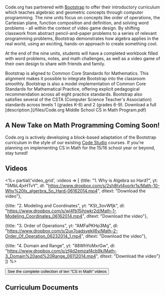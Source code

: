 <!-- # Middle School CS in Math -->

Code.org has partnered with [Bootstrap](http://www.BootstrapWorld.org) to offer their  introductory curriculum which teaches algebraic and geometric concepts through computer programming. The nine units focus on concepts like order of operations, the Cartesian plane, function composition and definition, and solving word problems - all within the context of video game design. By shifting classwork from abstract pencil-and-paper problems to a series of relevant programming problems, Bootstrap demonstrates how algebra applies in the real world, using an exciting, hands-on approach to create something cool.

At the end of the nine units, students will have a completed workbook filled with word problems, notes, and math challenges, as well as a video game of their own design to share with friends and family. 

Bootstrap is aligned to Common Core Standards for Mathematics. This alignment makes it possible to integrate Bootstrap into the classroom smoothly. Bootstrap is also a model implementation of Common Core Standards for Mathematical Practice, offering explicit pedagogical recommendation across all eight practice standards. Bootstrap also satisfies several of the CSTA (Computer Science Teacher's Association) standards across levels 1 (grades K-6) and 2 (grades 6-9). Download a full [description.](/files/Code.org Middle School CS in Math Program.pdf) 

## A New Take on Math Programming Coming Soon!

Code.org is actively developing a block-based adaptation of the Bootstrap curriculum in the style of our existing [Code Studio](http://studio.code.org) courses. If you're planning on implementing CS in Math for the 15/16 school year or beyond, stay tuned!

## Videos 

<%= partial('video_grid', :videos => [
  {title: "1. Why is Algebra so Hard?", yt: "5MbL4jxHTvY", dl: "https://www.dropbox.com/s/2sh8tvt4vorkr1s/Math-10-Why%20Is_algerbra_So_Hard-06162014.mp4", dltext: "Download the video"},
  
  {title: "2. Modeling and Coordinates", yt: "KSt_3ovWfjk", dl: "https://www.dropbox.com/s/wl4fb15ihjwkr2d/Math-1-Modeling_Coordinates_06162014.mp4", dltext: "Download the video"},  

  {title: "3. Order of Operations", yt: "AMFaPKHp3Mg", dl: "https://www.dropbox.com/s/2ux7oadsyekjl6v/Math-2-Order_Of_Operation_06232014_1.mp4", dltext: "Download the video"},  

  {title: "4. Domain and Range", yt: "88WhYoMxrGw", dl: "https://www.dropbox.com/s/zf4d2emzaf4cb9k/Math-3_Domain%20and%20Range_06112014.mp4", dltext: "Download the video"}
  ]) %>  


[<button>See the complete collection of ten "CS in Math" videos</button>](msm/_additional/msmvideos)


## Curriculum Documents

<!--

The Bootstrap [curriculum](/curriculum/msm) includes nine units; each consists of five or six lessons that augment educational outcomes of traditional math instruction to include computational thinking within engaging activities.

**Unit 1: Videogames and Coordinate Planes**: Students discuss the components of their favorite video games, and discover that they can be reduced to a series of coordinates. They then explore coordinates in Cartesian space, and identify the coordinates for the characters in a game at various points in time. [Download the lesson](/msm/1)

**Unit 2: Contracts, Strings and Images**: Students are introduced to a set-mapping representation for functions, in which the function object exists as a means of translating points from a Domain into a Range. [Download the lesson](/msm/2)

**Unit 3: Introduction to Definitions**: Students are introduced to the Definitions window, and learn the syntax for defining values of various types. They are also introduced to the syntax of defining functions and creating examples. [Download the lesson](/msm/3)

**Unit 4: The Design Recipe**: Students practice the Design Recipe by applying it to simple problems. [Download the lesson](/msm/4)

**Unit 5: Game Animation**: Students define functions that map attributes of their game from one frame to the next, allowing them to move their dangers, targets, and projectiles. [Download the lesson](/msm/5)

**Unit 6: Teaching Functions to Compare** Students discover Boolean types, and use them to create programs that test values, and then model scenarios using these programs. [Download the lesson](/msm/6)

**Unit 7: Piecewise Functions**: Students use geometry and conditional branching to move their player characters in response to key-presses. [Download the lesson](/msm/7)

**Unit 8: The Distance Formula**: Students derive, discuss, and prove the Pythagorean theorem, then use this theorem—in conjunction with Booleans—to detect collisions in their games. [Download the lesson](/msm/8)

**Unit 9: Prepping for Launch**: Students will edit game details and prepare for their Launch Party! [Download the lesson](/msm/9)

**Supplemental Lessons**: For teachers looking for additional exercises, we have compiled many activities for students to go deeper into the material to create more advanced projects. [Download the lesson](/msm/Supplemental)

-->
